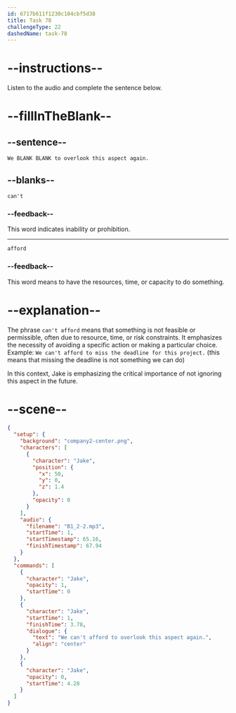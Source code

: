 ```yaml
---
id: 6717b611f1230c104cbf5d38
title: Task 78
challengeType: 22
dashedName: task-78
---
```


<!-- (Audio) Jake: We can't afford to overlook this aspect again. -->

# --instructions--

Listen to the audio and complete the sentence below.

# --fillInTheBlank--

## --sentence--

`We BLANK BLANK to overlook this aspect again.`

## --blanks--

`can't`

### --feedback--

This word indicates inability or prohibition.

---

`afford`

### --feedback--

This word means to have the resources, time, or capacity to do something.

# --explanation--

The phrase `can't afford` means that something is not feasible or permissible, often due to resource, time, or risk constraints. It emphasizes the necessity of avoiding a specific action or making a particular choice. Example: `We can't afford to miss the deadline for this project.` (this means that missing the deadline is not something we can do)

In this context, Jake is emphasizing the critical importance of not ignoring this aspect in the future.

# --scene--

```json
{
  "setup": {
    "background": "company2-center.png",
    "characters": [
      {
        "character": "Jake",
        "position": {
          "x": 50,
          "y": 0,
          "z": 1.4
        },
        "opacity": 0
      }
    ],
    "audio": {
      "filename": "B1_2-2.mp3",
      "startTime": 1,
      "startTimestamp": 65.16,
      "finishTimestamp": 67.94
    }
  },
  "commands": [
    {
      "character": "Jake",
      "opacity": 1,
      "startTime": 0
    },
    {
      "character": "Jake",
      "startTime": 1,
      "finishTime": 3.78,
      "dialogue": {
        "text": "We can't afford to overlook this aspect again.",
        "align": "center"
      }
    },
    {
      "character": "Jake",
      "opacity": 0,
      "startTime": 4.28
    }
  ]
}
```

